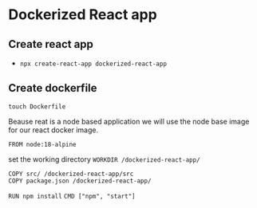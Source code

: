 # Dockerized React app


## Create react app
- `npx create-react-app dockerized-react-app`

## Create dockerfile
`touch Dockerfile`

Beause reat is a node based application we will use the node base image for our react docker image.

```FROM node:18-alpine ```

set the working directory 
```WORKDIR /dockerized-react-app/```

```COPY public/ /dockerized-react-app/public
COPY src/ /dockerized-react-app/src
COPY package.json /dockerized-react-app/
```

```RUN npm install```
`CMD ["npm", "start"]`